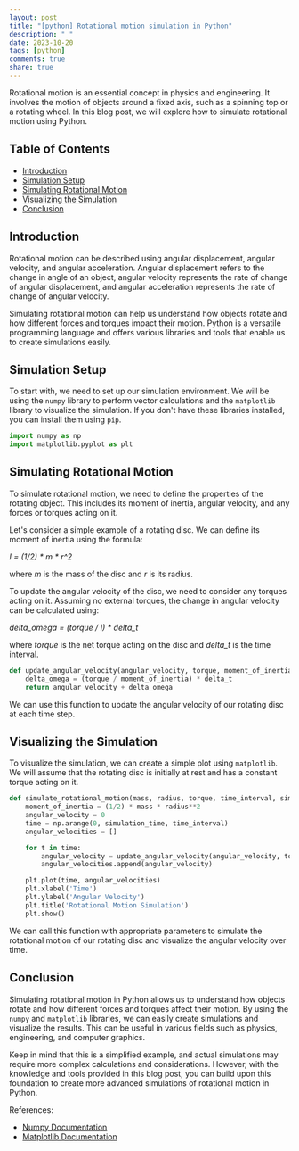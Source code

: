 ```yaml
---
layout: post
title: "[python] Rotational motion simulation in Python"
description: " "
date: 2023-10-20
tags: [python]
comments: true
share: true
---
```


Rotational motion is an essential concept in physics and engineering. It involves the motion of objects around a fixed axis, such as a spinning top or a rotating wheel. In this blog post, we will explore how to simulate rotational motion using Python.

## Table of Contents

- [Introduction](#introduction)
- [Simulation Setup](#simulation-setup)
- [Simulating Rotational Motion](#simulating-rotational-motion)
- [Visualizing the Simulation](#visualizing-the-simulation)
- [Conclusion](#conclusion)

## Introduction
Rotational motion can be described using angular displacement, angular velocity, and angular acceleration. Angular displacement refers to the change in angle of an object, angular velocity represents the rate of change of angular displacement, and angular acceleration represents the rate of change of angular velocity.

Simulating rotational motion can help us understand how objects rotate and how different forces and torques impact their motion. Python is a versatile programming language and offers various libraries and tools that enable us to create simulations easily.

## Simulation Setup
To start with, we need to set up our simulation environment. We will be using the `numpy` library to perform vector calculations and the `matplotlib` library to visualize the simulation. If you don't have these libraries installed, you can install them using `pip`.

```python
import numpy as np
import matplotlib.pyplot as plt
```

## Simulating Rotational Motion
To simulate rotational motion, we need to define the properties of the rotating object. This includes its moment of inertia, angular velocity, and any forces or torques acting on it. 

Let's consider a simple example of a rotating disc. We can define its moment of inertia using the formula: 

*I = (1/2) * m * r^2*

where *m* is the mass of the disc and *r* is its radius.

To update the angular velocity of the disc, we need to consider any torques acting on it. Assuming no external torques, the change in angular velocity can be calculated using:

*delta_omega = (torque / I) * delta_t*

where *torque* is the net torque acting on the disc and *delta_t* is the time interval.

```python
def update_angular_velocity(angular_velocity, torque, moment_of_inertia, delta_t):
    delta_omega = (torque / moment_of_inertia) * delta_t
    return angular_velocity + delta_omega
```

We can use this function to update the angular velocity of our rotating disc at each time step.

## Visualizing the Simulation
To visualize the simulation, we can create a simple plot using `matplotlib`. We will assume that the rotating disc is initially at rest and has a constant torque acting on it.

```python
def simulate_rotational_motion(mass, radius, torque, time_interval, simulation_time):
    moment_of_inertia = (1/2) * mass * radius**2
    angular_velocity = 0
    time = np.arange(0, simulation_time, time_interval)
    angular_velocities = []

    for t in time:
        angular_velocity = update_angular_velocity(angular_velocity, torque, moment_of_inertia, time_interval)
        angular_velocities.append(angular_velocity)

    plt.plot(time, angular_velocities)
    plt.xlabel('Time')
    plt.ylabel('Angular Velocity')
    plt.title('Rotational Motion Simulation')
    plt.show()
```

We can call this function with appropriate parameters to simulate the rotational motion of our rotating disc and visualize the angular velocity over time.

## Conclusion
Simulating rotational motion in Python allows us to understand how objects rotate and how different forces and torques affect their motion. By using the `numpy` and `matplotlib` libraries, we can easily create simulations and visualize the results. This can be useful in various fields such as physics, engineering, and computer graphics.

Keep in mind that this is a simplified example, and actual simulations may require more complex calculations and considerations. However, with the knowledge and tools provided in this blog post, you can build upon this foundation to create more advanced simulations of rotational motion in Python.

References:
- [Numpy Documentation](https://numpy.org/doc/)
- [Matplotlib Documentation](https://matplotlib.org/stable/contents.html)